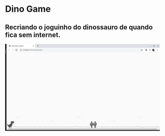 # Dino Game

## Recriando o joguinho do dinossauro de quando fica sem internet.

<img src="https://github.com/jessicaperuggia/dinoGame/blob/main/exemplo.png">
